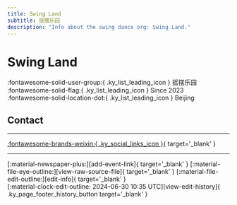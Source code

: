 ```yaml
---
title: Swing Land
subtitle: 摇摆乐园
description: "Info about the swing dance org: Swing Land."
---
```


# Swing Land

:fontawesome-solid-user-group:{ .ky_list_leading_icon } 摇摆乐园  
:fontawesome-solid-flag:{ .ky_list_leading_icon } Since 2023  
:fontawesome-solid-location-dot:{ .ky_list_leading_icon } Beijing  


## Contact


---

 [:fontawesome-brands-weixin:{ .ky_social_links_icon }](# "SwingLand摇摆乐园"){ target='_blank' }

---

<div class="ky_page_footer" markdown>
<div class="ky_page_footer_trailing" markdown="span">
[:material-newspaper-plus:][add-event-link]{ target='_blank' }
[:material-file-eye-outline:][view-raw-source-file]{ target='_blank' }
[:material-file-edit-outline:][edit-info]{ target='_blank' }
</div>
<div class="ky_page_footer_leading" markdown="span">
[:material-clock-edit-outline: 2024-06-30 10:35 UTC][view-edit-history]{ .ky_page_footer_history_button target='_blank' }
</div>
</div>

[add-event-link]: https://github.com/swingdance/events/issues/new?assignees=&labels=add+event&projects=&template=02-add_entity.yml&title=%5Bcn%5D%20%3CName%3E&region=cn&province=Beijing&city=Beijing&org_id=swing-land "Add Event"
[view-raw-source-file]: https://github.com/swingdance/orgs/blob/main/cn/swing-land.json "View Raw Source File"
[edit-info]: https://github.com/swingdance/orgs/issues/new?assignees=&labels=update+org&projects=&template=03-update_entity.yml&title=%5Bcn%5D%20Swing%20Land&region=cn&id=swing-land&name=Swing%20Land "Edit Info"

[view-edit-history]: https://github.com/swingdance/orgs/commits/main/cn/swing-land.json "View Edit History"
